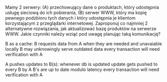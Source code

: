 Mamy 2 serwery: (A) przechowujący dane o produktach, który udostępnia usługę
sieciową do ich pobierania, (B) serwer WWW, który ma kopię pewnego podzbioru
tych danych i który udostępnia je klientom korzystającym z przeglądarki internetowej. 
Zaproponuj co najmniej 2 alternatywne rozwiązania, jak aktualizować bazę
produktów na serwerze WWW. Jakie czynniki należy wziąć pod uwagę planując
taką komunikację?


B as a cache:
	B requests data from A when they are needed and unavaiable locally
	B may unknowingly serve outdated data
	every transaction will need verification with A

A pushes updates to B(s):
	whenever db is updated update gets pushed to every B by A
	B's are up to date modulo latency
	every transaction will need verification with A